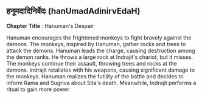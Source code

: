 ## हनूमदादिनिर्वेदः (hanUmadAdinirvEdaH)
**Chapter Title** : Hanuman's Despair

Hanuman encourages the frightened monkeys to fight bravely against the demons. The monkeys, inspired by Hanuman, gather rocks and trees to attack the demons. Hanuman leads the charge, causing destruction among the demon ranks. He throws a large rock at Indrajit's chariot, but it misses. The monkeys continue their assault, throwing trees and rocks at the demons. Indrajit retaliates with his weapons, causing significant damage to the monkeys. Hanuman realizes the futility of the battle and decides to inform Rama and Sugriva about Sita's death. Meanwhile, Indrajit performs a ritual to gain more power.